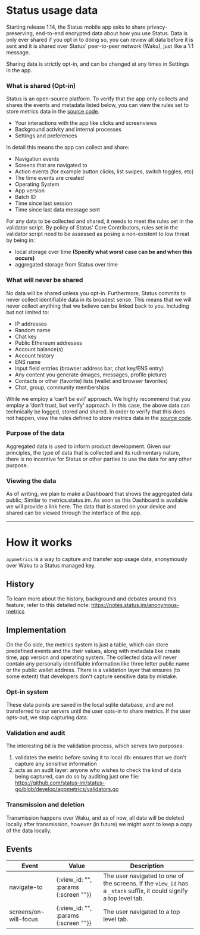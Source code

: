 
# Status usage data
Starting release 1.14, the Status mobile app asks to share privacy-preserving, end-to-end encrypted data about how you use Status. Data is only ever shared if you opt in to doing so, you can review all data before it is sent and it is shared over Status' peer-to-peer network (Waku), just like a 1:1 message.

Sharing data is strictly opt-in, and can be changed at any times in Settings in the app.

### What is shared (Opt-in)
Status is an open-source platform. To verify that the app only collects and shares the events and metadata listed below, you can view the rules set to store metrics data in the [source code](https://github.com/status-im/status-go/blob/develop/appmetrics/validators.go).

- Your interactions with the app like clicks and screenviews
- Background activity and internal processes
- Settings and preferences

In detail this means the app can collect and share:
- Navigation events
- Screens that are navigated to
- Action events (for example button clicks, list swipes, switch toggles, etc)
- The time events are created
- Operating System
- App version
- Batch ID
- Time since last session
- Time since last data message sent

For any data to be collected and shared, it needs to meet the rules set in the validator script. By policy of Status' Core Contributors, rules set in the validator script need to be assessed as posing a non-existent to low threat by being in:
- local storage over time **(Specify what worst case can be and when this occurs)**
- aggregated storage from Status over time

### What will never be shared
No data will be shared unless you opt-in. Furthermore, Status commits to never collect identifiable data in its broadest sense. This means that we will never collect anything that we believe can be linked back to you. Including but not limited to:
- IP addresses
- Random name
- Chat key
- Public Ethereum addresses
- Account balance(s)
- Account history
- ENS name
- Input field entries (browser address bar, chat key/ENS entry)
- Any content you generate (images, messages, profile picture)
- Contacts or other (favorite) lists (wallet and browser favorites)
- Chat, group, community memberships

While we employ a ‘can’t be evil’ approach. We highly recommend that you employ a ‘don’t trust, but verify’ approach. In this case, the above data can technically be logged, stored and shared. In order to verify that this does not happen, view the rules defined to store metrics data in the [source code](https://github.com/status-im/status-go/blob/develop/appmetrics/validators.go).

### Purpose of the data
Aggregated data is used to inform product development. Given our principles, the type of data that is collected and its rudimentary nature, there is no incentive for Status or other parties to use the data for any other purpose.


### Viewing the data
As of writing, we plan to make a Dashboard that shows the aggregated data public; Similar to metrics.status.im. As soon as this Dashboard is available we will provide a link here. The data that is stored on your device and shared can be viewed through the interface of the app.

_________

# How it works
`appmetrics` is a way to capture and transfer app usage data, anonymously over Waku to a Status managed key.


## History
To learn more about the history, background and debates around this feature, refer to this detailed note: https://notes.status.im/anonymous-metrics


## Implementation
On the Go side, the metrics system is just a table, which can store predefined events and the their values, along with metadata like create time, app version and operating system. The collected data will never contain any personally identifiable information like three letter public name or the public wallet address. There is a validation layer that ensures (to some extent) that developers don't capture sensitive data by mistake.

### Opt-in system
These data points are saved in the local sqlite database, and are not transferred to our servers until the user opts-in to share metrics. If the user opts-out, we stop capturing data.

### Validation and audit
The interesting bit is the validation process, which serves two purposes:
1. validates the metric before saving it to local db: ensures that we don't capture any sensitive information
2. acts as an audit layer: anyone who wishes to check the kind of data being captured, can do so by auditing just one file: https://github.com/status-im/status-go/blob/develop/appmetrics/validators.go

### Transmission and deletion
Transmission happens over Waku, and as of now, all data will be deleted locally after transmission, however (in future) we might want to keep a copy of the data locally.


## Events
| Event                 | Value                                | Description                                                                                                         |
|-----------------------|--------------------------------------|---------------------------------------------------------------------------------------------------------------------|
| navigate-to           | {:view_id: "", :params {:screen ""}} | The user navigated to one of the screens. If the `view_id` has a `_stack` suffix, it could signify a top level tab. |
| screens/on-will-focus | {:view_id: "", :params {:screen ""}} | The user navigated to a top level tab.                                                                              |
